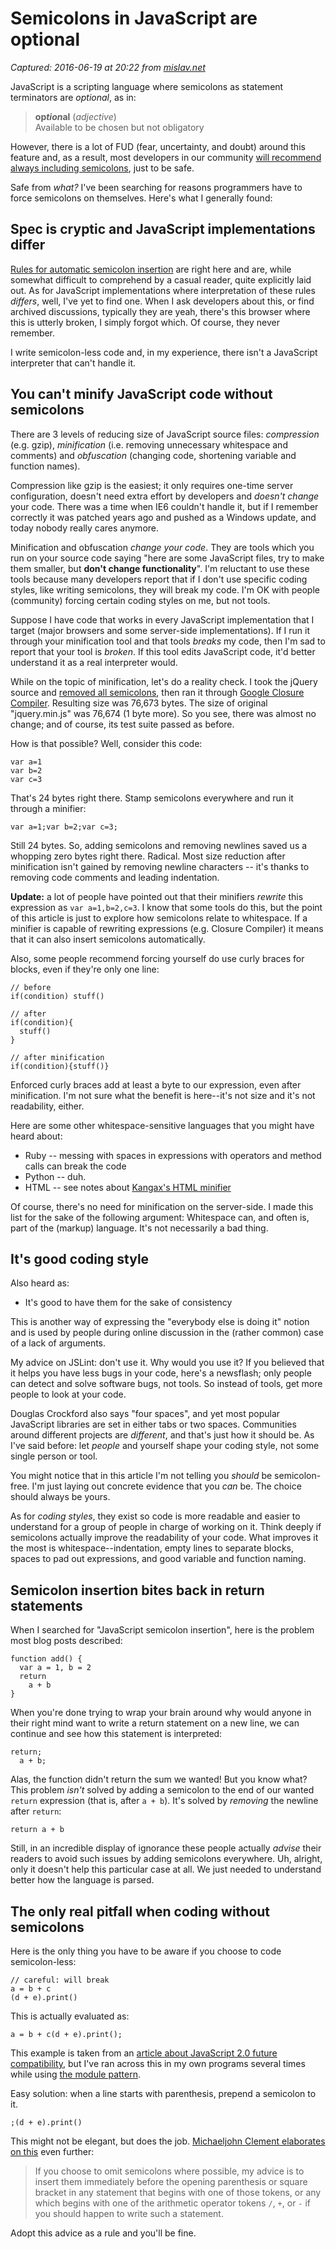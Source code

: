 # Semicolons in JavaScript are optional

_Captured: 2016-06-19 at 20:22 from [mislav.net](http://mislav.net/2010/05/semicolons/)_

JavaScript is a scripting language where semicolons as statement terminators are _optional_, as in:

> **op*tion*al** (_adjective_)  
Available to be chosen but not obligatory

However, there is a lot of FUD (fear, uncertainty, and doubt) around this feature and, as a result, most developers in our community [will recommend always including semicolons](http://stackoverflow.com/questions/444080/do-you-recommend-using-semicolons-after-every-statement-in-javascript), just to be safe.

Safe from _what?_ I've been searching for reasons programmers have to force semicolons on themselves. Here's what I generally found:

## Spec is cryptic and JavaScript implementations differ

[Rules for automatic semicolon insertion](http://bclary.com/2004/11/07/#a-7.9) are right here and are, while somewhat difficult to comprehend by a casual reader, quite explicitly laid out. As for JavaScript implementations where interpretation of these rules _differs_, well, I've yet to find one. When I ask developers about this, or find archived discussions, typically they are yeah, there's this browser where this is utterly broken, I simply forgot which. Of course, they never remember.

I write semicolon-less code and, in my experience, there isn't a JavaScript interpreter that can't handle it.

## You can't minify JavaScript code without semicolons

There are 3 levels of reducing size of JavaScript source files: _compression_ (e.g. gzip), _minification_ (i.e. removing unnecessary whitespace and comments) and _obfuscation_ (changing code, shortening variable and function names).

Compression like gzip is the easiest; it only requires one-time server configuration, doesn't need extra effort by developers and _doesn't change_ your code. There was a time when IE6 couldn't handle it, but if I remember correctly it was patched years ago and pushed as a Windows update, and today nobody really cares anymore.

Minification and obfuscation _change your code_. They are tools which you run on your source code saying "here are some JavaScript files, try to make them smaller, but **don't change functionality**". I'm reluctant to use these tools because many developers report that if I don't use specific coding styles, like writing semicolons, they will break my code. I'm OK with people (community) forcing certain coding styles on me, but not tools.

Suppose I have code that works in every JavaScript implementation that I target (major browsers and some server-side implementations). If I run it through your minification tool and that tools _breaks_ my code, then I'm sad to report that your tool is _broken_. If this tool edits JavaScript code, it'd better understand it as a real interpreter would.

While on the topic of minification, let's do a reality check. I took the jQuery source and [removed all semicolons](http://github.com/mislav/jquery/commit/4a2faf8987fc3fcb8aefc99def5b5ed2b4de190c), then ran it through [Google Closure Compiler](http://code.google.com/closure/compiler/). Resulting size was 76,673 bytes. The size of original "jquery.min.js" was 76,674 (1 byte more). So you see, there was almost no change; and of course, its test suite passed as before.

How is that possible? Well, consider this code:
    
    
    var a=1
    var b=2
    var c=3

That's 24 bytes right there. Stamp semicolons everywhere and run it through a minifier:
    
    
    var a=1;var b=2;var c=3;

Still 24 bytes. So, adding semicolons and removing newlines saved us a whopping zero bytes right there. Radical. Most size reduction after minification isn't gained by removing newline characters -- it's thanks to removing code comments and leading indentation.

**Update:** a lot of people have pointed out that their minifiers _rewrite_ this expression as `var a=1,b=2,c=3`. I know that some tools do this, but the point of this article is just to explore how semicolons relate to whitespace. If a minifier is capable of rewriting expressions (e.g. Closure Compiler) it means that it can also insert semicolons automatically.

Also, some people recommend forcing yourself do use curly braces for blocks, even if they're only one line:
    
    
    // before
    if(condition) stuff()
    
    // after
    if(condition){
      stuff()
    }
    
    // after minification
    if(condition){stuff()}

Enforced curly braces add at least a byte to our expression, even after minification. I'm not sure what the benefit is here--it's not size and it's not readability, either.

Here are some other whitespace-sensitive languages that you might have heard about:

  * Ruby -- messing with spaces in expressions with operators and method calls can break the code
  * Python -- duh.
  * HTML -- see notes about [Kangax's HTML minifier](http://perfectionkills.com/experimenting-with-html-minifier/)

Of course, there's no need for minification on the server-side. I made this list for the sake of the following argument: Whitespace can, and often is, part of the (markup) language. It's not necessarily a bad thing.

## It's good coding style

Also heard as:

  * It's good to have them for the sake of consistency

This is another way of expressing the "everybody else is doing it" notion and is used by people during online discussion in the (rather common) case of a lack of arguments.

My advice on JSLint: don't use it. Why would you use it? If you believed that it helps you have less bugs in your code, here's a newsflash; only people can detect and solve software bugs, not tools. So instead of tools, get more people to look at your code.

Douglas Crockford also says "four spaces", and yet most popular JavaScript libraries are set in either tabs or two spaces. Communities around different projects are _different_, and that's just how it should be. As I've said before: let _people_ and yourself shape your coding style, not some single person or tool.

You might notice that in this article I'm not telling you _should_ be semicolon-free. I'm just laying out concrete evidence that you _can_ be. The choice should always be yours.

As for _coding styles_, they exist so code is more readable and easier to understand for a group of people in charge of working on it. Think deeply if semicolons actually improve the readability of your code. What improves it the most is whitespace--indentation, empty lines to separate blocks, spaces to pad out expressions, and good variable and function naming.

## Semicolon insertion bites back in return statements

When I searched for "JavaScript semicolon insertion", here is the problem most blog posts described:
    
    
    function add() {
      var a = 1, b = 2
      return
        a + b
    }

When you're done trying to wrap your brain around why would anyone in their right mind want to write a return statement on a new line, we can continue and see how this statement is interpreted:
    
    
    return;
      a + b;

Alas, the function didn't return the sum we wanted! But you know what? This problem _isn't_ solved by adding a semicolon to the end of our wanted `return` expression (that is, after `a + b`). It's solved by _removing_ the newline after `return`:
    
    
    return a + b

Still, in an incredible display of ignorance these people actually _advise_ their readers to avoid such issues by adding semicolons everywhere. Uh, alright, only it doesn't help this particular case at all. We just needed to understand better how the language is parsed.

## The only real pitfall when coding without semicolons

Here is the only thing you have to be aware if you choose to code semicolon-less:
    
    
    // careful: will break
    a = b + c
    (d + e).print()

This is actually evaluated as:
    
    
    a = b + c(d + e).print();

This example is taken from an [article about JavaScript 2.0 future compatibility](http://www.mozilla.org/js/language/js20-2000-07/rationale/syntax.html), but I've ran across this in my own programs several times while using [the module pattern](http://www.yuiblog.com/blog/2007/06/12/module-pattern/).

Easy solution: when a line starts with parenthesis, prepend a semicolon to it.
    
    
    ;(d + e).print()

This might not be elegant, but does the job. [Michaeljohn Clement elaborates on this](http://inimino.org/~inimino/blog/javascript_semicolons) even further:

> If you choose to omit semicolons where possible, my advice is to insert them immediately before the opening parenthesis or square bracket in any statement that begins with one of those tokens, or any which begins with one of the arithmetic operator tokens `/`, `+`, or `-` if you should happen to write such a statement.

Adopt this advice as a rule and you'll be fine.
